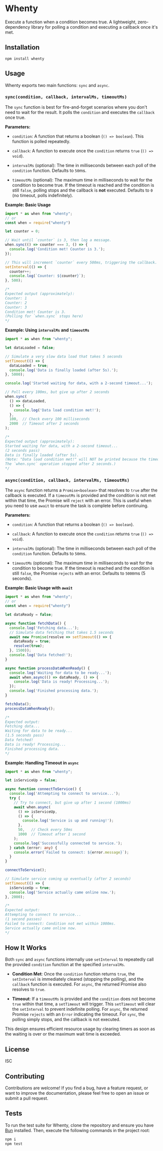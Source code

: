 # Whenty

Execute a function when a condition becomes true. A lightweight, zero-dependency library for polling a condition and executing a callback once it's met.

## Installation

```
npm install whenty
```

## Usage

Whenty exports two main functions: `sync` and `async`.

### `sync(condition, callback, intervalMs, timeoutMs)`

The `sync` function is best for fire-and-forget scenarios where you don't need to wait for the result. It polls the `condition` and executes the `callback` once true.

**Parameters:**

* `condition`: A function that returns a boolean (`() => boolean`). This function is polled repeatedly.

* `callback`: A function to execute once the `condition` returns `true` (`() => void`).

* `intervalMs` (optional): The time in milliseconds between each poll of the `condition` function. Defaults to `50`ms.

* `timeoutMs` (optional): The maximum time in milliseconds to wait for the condition to become true. If the timeout is reached and the condition is still `false`, polling stops and the callback is **not** executed. Defaults to `0` (no timeout, polls indefinitely).

**Example: Basic Usage**

```typescript
import * as when from "whenty";
// or
const when = require("whenty")

let counter = 0;

// Wait until `counter` is 3, then log a message.
when.sync(() => counter === 3, () => {
  console.log('Condition met! Counter is 3.');
});

// This will increment `counter` every 500ms, triggering the callback.
setInterval(() => {
  counter++;
  console.log(`Counter: ${counter}`);
}, 500);

/*
Expected output (approximately):
Counter: 1
Counter: 2
Counter: 3
Condition met! Counter is 3.
(Polling for `when.sync` stops here)
*/
```

**Example: Using `intervalMs` and `timeoutMs`**

```typescript
import * as when from "whenty";

let dataLoaded = false;

// Simulate a very slow data load that takes 5 seconds
setTimeout(() => {
  dataLoaded = true;
  console.log('Data is finally loaded (after 5s).');
}, 5000);

console.log('Started waiting for data, with a 2-second timeout...');

// Poll every 100ms, but give up after 2 seconds
when.sync(
  () => dataLoaded,
  () => {
    console.log('Data load condition met!');
  },
  100,  // Check every 100 milliseconds
  2000  // Timeout after 2 seconds
);

/*
Expected output (approximately):
Started waiting for data, with a 2-second timeout...
(2 seconds pass)
Data is finally loaded (after 5s).
(Note: "Data load condition met!" will NOT be printed because the timeout was hit before dataLoaded became true.
The `when.sync` operation stopped after 2 seconds.)
*/
```

### `async(condition, callback, intervalMs, timeoutMs)`

The `async` function returns a `Promise<boolean>` that resolves to `true` after the callback is executed. If a `timeoutMs` is provided and the condition is not met within that time, the Promise will `reject` with an error. This is useful when you need to use `await` to ensure the task is complete before continuing.

**Parameters:**

* `condition`: A function that returns a boolean (`() => boolean`).

* `callback`: A function to execute once the `condition` returns `true` (`() => void`).

* `intervalMs` (optional): The time in milliseconds between each poll of the `condition` function. Defaults to `50`ms.

* `timeoutMs` (optional): The maximum time in milliseconds to wait for the condition to become true. If the timeout is reached and the condition is still `false`, the Promise `rejects` with an error. Defaults to `5000`ms (5 seconds).

**Example: Basic Usage with `await`**

```typescript
import * as when from "whenty";
// or
const when = require("whenty")

let dataReady = false;

async function fetchData() {
  console.log('Fetching data...');
  // Simulate data fetching that takes 1.5 seconds
  await new Promise(resolve => setTimeout(() => {
    dataReady = true;
    resolve(true);
  }, 1500));
  console.log('Data fetched!');
}

async function processDataWhenReady() {
  console.log('Waiting for data to be ready...');
  await when.async(() => dataReady, () => {
    console.log('Data is ready! Processing...');
  });
  console.log('Finished processing data.');
}

fetchData();
processDataWhenReady();

/*
Expected output:
Fetching data...
Waiting for data to be ready...
(1.5 seconds pass)
Data fetched!
Data is ready! Processing...
Finished processing data.
*/
```

**Example: Handling Timeout in `async`**

```typescript
import * as when from "whenty";

let isServiceUp = false;

async function connectToService() {
  console.log('Attempting to connect to service...');
  try {
    // Try to connect, but give up after 1 second (1000ms)
    await when.async(
      () => isServiceUp,
      () => {
        console.log('Service is up and running!');
      },
      50,   // Check every 50ms
      1000  // Timeout after 1 second
    );
    console.log('Successfully connected to service.');
  } catch (error: any) {
    console.error(`Failed to connect: ${error.message}`);
  }
}

connectToService();

// Simulate service coming up eventually (after 2 seconds)
setTimeout(() => {
  isServiceUp = true;
  console.log('Service actually came online now.');
}, 2000);

/*
Expected output:
Attempting to connect to service...
(1 second passes)
Failed to connect: Condition not met within 1000ms.
Service actually came online now.
*/
```

## How It Works

Both `sync` and `async` functions internally use `setInterval` to repeatedly call the provided `condition` function at the specified `intervalMs`.

* **Condition Met**: Once the `condition` function returns `true`, the `setInterval` is immediately cleared (stopping the polling), and the `callback` function is executed. For `async`, the returned Promise also resolves to `true`.

* **Timeout**: If a `timeoutMs` is provided and the `condition` does not become `true` within that time, a `setTimeout` will trigger. This `setTimeout` will clear the `setInterval` to prevent indefinite polling. For `async`, the returned Promise `rejects` with an `Error` indicating the timeout. For `sync`, the polling simply stops, and the callback is not executed.

This design ensures efficient resource usage by clearing timers as soon as the waiting is over or the maximum wait time is exceeded.

## License

ISC

## Contributing

Contributions are welcome! If you find a bug, have a feature request, or want to improve the documentation, please feel free to open an issue or submit a pull request.

## Tests

To run the test suite for Whenty, clone the repository and ensure you have [Bun](https://bun.sh/) installed. Then, execute the following commands in the project root:

```bash
npm i
npm test
```